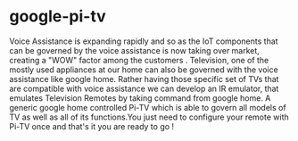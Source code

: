 # google-pi-tv
Voice Assistance is expanding rapidly and so as the IoT components that can be governed by the voice assistance is now taking over market, creating a "WOW" factor among the customers .   Television, one of the mostly used appliances at our home can also be governed with the voice assistance like google home.  Rather having those specific set of TVs that are compatible with voice assistance we can develop an IR emulator, that emulates Television Remotes by taking command from google home.  A generic google home controlled Pi-TV which is able to govern all models of TV as well as all of its functions.You just need to configure your remote with Pi-TV once and that's it you are ready to go !
